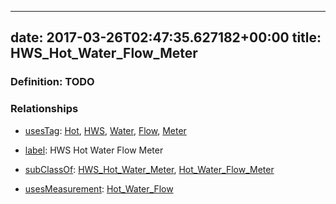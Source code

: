
---
date: 2017-03-26T02:47:35.627182+00:00
title: HWS_Hot_Water_Flow_Meter
---
### Definition: TODO

### Relationships

* [usesTag](https://brickschema.org/schema/1.0/BrickFrame#usesTag): [Hot](https://brickschema.org/schema/1.0/BrickTag#Hot), [HWS](https://brickschema.org/schema/1.0/BrickTag#HWS), [Water](https://brickschema.org/schema/1.0/BrickTag#Water), [Flow](https://brickschema.org/schema/1.0/BrickTag#Flow), [Meter](https://brickschema.org/schema/1.0/BrickTag#Meter)

* [label](http://www.w3.org/2000/01/rdf-schema#label): HWS Hot Water Flow Meter

* [subClassOf](http://www.w3.org/2000/01/rdf-schema#subClassOf): [HWS_Hot_Water_Meter](https://brickschema.org/schema/1.0/Brick#HWS_Hot_Water_Meter), [Hot_Water_Flow_Meter](https://brickschema.org/schema/1.0/Brick#Hot_Water_Flow_Meter)

* [usesMeasurement](https://brickschema.org/schema/1.0/BrickFrame#usesMeasurement): [Hot_Water_Flow](https://brickschema.org/schema/1.0/Brick#Hot_Water_Flow)
